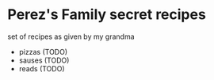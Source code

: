 # Perez's Family secret recipes


set of recipes as given by my grandma

- pizzas (TODO)
- sauses (TODO)
- reads (TODO)

